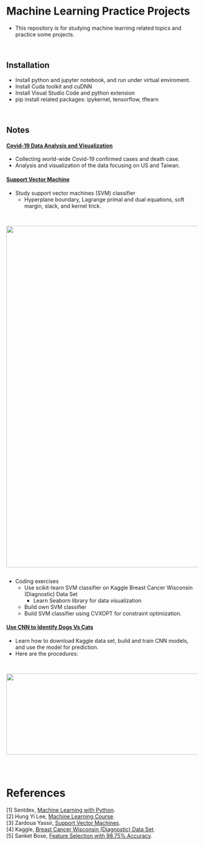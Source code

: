 # Machine Learning Practice Projects
* This repository is for studying machine learning related topics and practice some projects. 
<br/>

## Installation 
* Install python and jupyter notebook, and run under virtual enviroment.
* Install Cuda toolkit and cuDNN 
* Install Visual Studio Code and python extension 
* pip install related packages: ipykernel, tensorflow, tflearn  
<br/>

## Notes

#### [Covid-19 Data Analysis and Visualization](/Covid19)
* Collecting world-wide Covid-19 confirmed cases and death case. 
* Analysis and visualization of the data focusing on US and Taiwan. <br/>

#### [Support Vector Machine](/SupportVectorMachine)
* Study support vector machines (SVM) classifier 
  *  Hyperplane boundary, Lagrange primal and dual equations, soft margin, slack, and kernel trick. 

<pre><p align="center">
<img src="https://user-images.githubusercontent.com/86133411/160174953-5c191ef5-c764-44a3-ba4f-56a0bdc9400d.png"  width="900" >
</p></pre>

* Coding exercises 
  * Use scikit-learn SVM classifier on Kaggle Breast Cancer Wisconsin (Diagnostic) Data Set
    * Learn Seaborn library for data visualization 
  * Build own SVM classifier 
  * Build SVM classifier using CVXOPT for constraint optimization.  


#### [Use CNN to Identify Dogs Vs Cats](/UseCNNtoIdentifyDogsVsCats)
* Learn how to download Kaggle data set, build and train CNN models, and use the model for prediction. 
* Here are the procedures:
<pre><p align="center">
<img src="https://user-images.githubusercontent.com/86133411/157815556-905dd56b-c756-4763-b248-38632e37bc9c.png"  width="566" height="214">
</p></pre>
<br/>

# References 
[1] Sentdex, [Machine Learning with Python](https://www.youtube.com/c/sentdex). <br/>
[2] Hung Yi Lee, [Machine Learning Course](https://speech.ee.ntu.edu.tw/~tlkagk/). <br/> 
[3] Zardoua Yassir, [Support Vector Machines](https://www.youtube.com/playlist?list=PLLCGSi_WZBNeMfLavsJdhQAf9_K-0DevT). <br/>
[4] Kaggle, [Breast Cancer Wisconsin (Diagnostic) Data Set](https://www.kaggle.com/uciml/breast-cancer-wisconsin-data). <br/>
[5] Sanket Bose, [Feature Selection with 98.75% Accuracy](https://www.kaggle.com/code/sanketbose97/feature-selection-with-98-75-accuracy/notebook). <br/>

